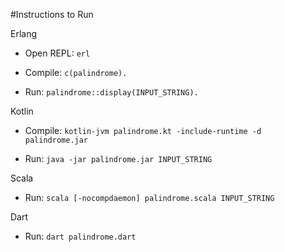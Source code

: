 #Instructions to Run

Erlang

- Open REPL: `erl`

- Compile: `c(palindrome).`

- Run: `palindrome::display(INPUT_STRING).`

Kotlin

- Compile: `kotlin-jvm palindrome.kt -include-runtime -d palindrome.jar`

- Run: `java -jar palindrome.jar INPUT_STRING`

Scala

- Run: `scala [-nocompdaemon] palindrome.scala INPUT_STRING`

Dart

- Run: `dart palindrome.dart`
